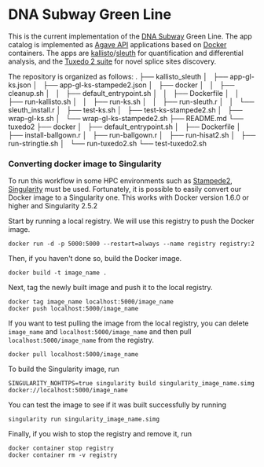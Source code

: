 # DNA Subway Green Line

This is the current implementation of the [DNA Subway](https://dnasubway.cyverse.org) Green Line. The app catalog is implemented as [Agave API](https://agaveapi.com) applications based on [Docker](https://docker.com) containers. The apps are [kallisto](http://pachterlab.github.io/kallisto/)/[sleuth](http://pachterlab.github.io/sleuth/) for quantification and differential analysis, and the [Tuxedo 2 suite](https://www.nature.com/articles/nprot.2016.095) for novel splice sites discovery. 

The repository is organized as follows:
.
├── kallisto\_sleuth
│   ├── app-gl-ks.json
│   ├── app-gl-ks-stampede2.json
│   ├── docker
│   │   ├── cleanup.sh
│   │   ├── default\_entrypoint.sh
│   │   ├── Dockerfile
│   │   ├── run-kallisto.sh
│   │   ├── run-ks.sh
│   │   ├── run-sleuth.r
│   │   └── sleuth\_install.r
│   ├── test-ks.sh
│   ├── test-ks-stampede2.sh
│   ├── wrap-gl-ks.sh
│   └── wrap-gl-ks-stampede2.sh
├── README.md
└── tuxedo2
    ├── docker
    │   ├── default_entrypoint.sh
    │   ├── Dockerfile
    │   ├── install-ballgown.r
    │   ├── run-ballgown.r
    │   ├── run-hisat2.sh
    │   ├── run-stringtie.sh
    │   └── run-tuxedo2.sh
    └── test-tuxedo2.sh

### Converting docker image to Singularity
To run this workflow in some HPC environments such as [Stampede2](https://www.tacc.utexas.edu/systems/stampede2), [Singularity](https://www.sylabs.io/guides/2.5.1/user-guide/introduction.html) must be used. Fortunately, it is possible to easily convert our Docker image to a Singularity one. This works with Docker version 1.6.0 or higher and Singularity 2.5.2

Start by running a local registry. We will use this registry to push the Docker image. 
```
docker run -d -p 5000:5000 --restart=always --name registry registry:2
```
Then, if you haven't done so, build the Docker image.
```
docker build -t image_name .
```
Next, tag the newly built image and push it to the local registry.
```
docker tag image_name localhost:5000/image_name
docker push localhost:5000/image_name
```
If you want to test pulling the image from the local registry, you can delete `image_name` and `localhost:5000/image_name` and then pull `localhost:5000/image_name` from the registry.
```
docker pull localhost:5000/image_name
```

To build the Singularity image, run
```
SINGULARITY_NOHTTPS=true singularity build singularity_image_name.simg docker://localhost:5000/image_name
```

You can test the image to see if it was built successfully by running
```
singularity run singularity_image_name.simg
```

Finally, if you wish to stop the registry and remove it, run
```
docker container stop registry
docker container rm -v registry
```
